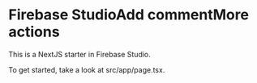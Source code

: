 # Firebase StudioAdd commentMore actions

This is a NextJS starter in Firebase Studio.

To get started, take a look at src/app/page.tsx.
